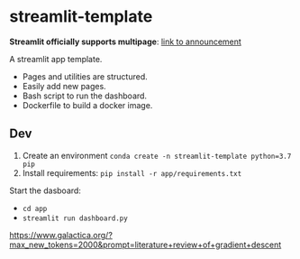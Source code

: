 # streamlit-template

**Streamlit officially supports multipage**: [link to announcement](https://blog.streamlit.io/introducing-multipage-apps/)

A streamlit app template.

- Pages and utilities are structured.
- Easily add new pages.
- Bash script to run the dashboard.
- Dockerfile to build a docker image.


## Dev

1. Create an environment `conda create -n streamlit-template python=3.7 pip`
2. Install requirements: `pip install -r app/requirements.txt`


Start the dasboard:

- `cd app`
- `streamlit run dashboard.py`


https://www.galactica.org/?max_new_tokens=2000&prompt=literature+review+of+gradient+descent
